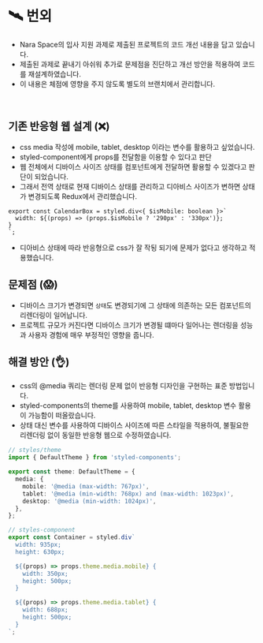 # 🛰️ 번외

- Nara Space의 입사 지원 과제로 제출된 프로젝트의 코드 개선 내용을 담고 있습니다.
- 제출된 과제로 끝내기 아쉬워 추가로 문제점을 진단하고 개선 방안을 적용하여 코드를 재설계하였습니다.
- 이 내용은 체점에 영향을 주지 않도록 별도의 브랜치에서 관리합니다.

</br>

## 기존 반응형 웹 설계 (❌)

- css media 작성에 mobile, tablet, desktop 이라는 변수를 활용하고 싶었습니다.
- styled-component에게 props를 전달함을 이용할 수 있다고 판단
- 웹 전체에서 디바이스 사이즈 상태를 컴포넌트에게 전달하면 활용할 수 있겠다고 판단이 되었습니다.
- 그래서 전역 상태로 현재 디바이스 상태를 관리하고 디아비스 사이즈가 변하면 상태가 변경되도록 Redux에서 관리했습니다.

```tsx
export const CalendarBox = styled.div<{ $isMobile: boolean }>`
  width: ${(props) => (props.$isMobile ? '290px' : '330px')};
}
`;
```

- 디아비스 상태에 따라 반응형으로 css가 잘 작됭 되기에 문제가 없다고 생각하고 적용했습니다.

## 문제점 (😱)

- 디바이스 크기가 변경되면 `상태`도 변경되기에 그 상태에 의존하는 모든 컴포넌트의 리렌더링이 일어납니다.
- 프로젝트 규모가 커진다면 디바이스 크기가 변경될 떄마다 일어나는 렌더링을 성능과 사용자 경험에 매우 부정적인 영향을 줍니다.

## 해결 방안 (👌)

- css의 @media 쿼리는 렌더링 문제 없이 반응형 디자인을 구현하는 표준 방법입니다.
- styled-components의 theme를 사용하여 mobile, tablet, desktop 변수 활용이 가능함이 떠올랐습니다.
- 상태 대신 변수를 사용하여 디바이스 사이즈에 따른 스타일을 적용하여, 불필요한 리렌더링 없이 동일한 반응형 웹으로 수정하였습니다.

```ts
// styles/theme
import { DefaultTheme } from 'styled-components';

export const theme: DefaultTheme = {
  media: {
    mobile: '@media (max-width: 767px)',
    tablet: '@media (min-width: 768px) and (max-width: 1023px)',
    desktop: '@media (min-width: 1024px)',
  },
};
```

```ts
// styles-component
export const Container = styled.div`
  width: 935px;
  height: 630px;

  ${(props) => props.theme.media.mobile} {
    width: 350px;
    height: 500px;
  }

  ${(props) => props.theme.media.tablet} {
    width: 688px;
    height: 500px;
  }
`;
```
